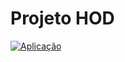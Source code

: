 # Projeto HOD

[![Aplicação](https://img.shields.io/badge/Aplicação-ProjetoHod-FF4500?style=flat-square)](https://projetohodjop.netlify.app/)
